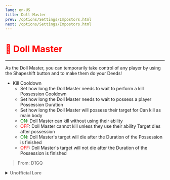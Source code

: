 ```yaml
---
lang: en-US
title: Doll Master
prev: /options/Settings/Impostors.html
next: /options/Settings/Impostors.html
---
```


# <font color=red>🎎 <b>Doll Master</b></font> <Badge text="Experimental" type="tip" vertical="middle"/>
---

As the Doll Master, you can temporarily take control of any player by using the Shapeshift button and to make them do your Deeds!

* Kill Cooldown
  * Set how long the Doll Master needs to wait to perform a kill
Possession Cooldown
  * Set how long the Doll Master needs to wait to possess a player
Possession Duration
  * Set how long the Doll Master will possess their target for
Can kill as main body
  * <font color=green>ON</font>: Doll Master can kill without using their ability
  * <font color=red>OFF</font>: Doll Master cannot kill unless they use their ability
Target dies after possession
  * <font color=green>ON</font>: Doll Master's target will die after the Duration of the Possession is finished
  * <font color=red>OFF</font>: Doll Master's target will not die after the Duration of the Possession is finished

> From: D1GQ

<details>
<summary><b><font color=gray>Unofficial Lore</font></b></summary>

Now the Dollmaster was quite the cook.. To be honest And he worked Godly fast He could make meals for a whole Crew in Minutes... One day the Dollmaster became Mad with himself... While cutting down a pufferfish the Dollmaster accidentally poisoned and killed a crewmate... This cant be.. He was great but blood? That of a Crewmate? He had never seen that before.. He was shaken but like any Other crew.. After killing the Dollmaster became... An Impostor (Duh Duh Duuuuuh on Drums in the background) Now... What about his ability? Butcher? Taken Chronomancer? Taken Poisoner? Taken What if he put something in the crewmates drink that could make then easy to be controlled remotely and easily be used to kill others the crewmates would act like puppets or more specifically dolls... That could work! That could work!! And it did... But it backfired.. One of the crew reported while the Dollmaster was controlling one of the crew and due to him controlling the whole crew saw the strings and the Dollmaster... Oops.. Dollmaster was ejected RIP Even the best ideas have cons... Even the best ones  The.. The End
> Submitted by: champofchamps78
</details>